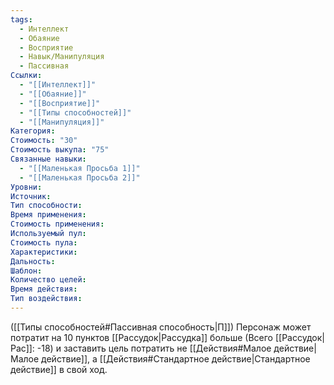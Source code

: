 ```yaml
---
tags:
  - Интеллект
  - Обаяние
  - Восприятие
  - Навык/Манипуляция
  - Пассивная
Ссылки:
  - "[[Интеллект]]"
  - "[[Обаяние]]"
  - "[[Восприятие]]"
  - "[[Типы способностей]]"
  - "[[Манипуляция]]"
Категория: 
Стоимость: "30"
Стоимость выкупа: "75"
Связанные навыки:
  - "[[Маленькая Просьба 1]]"
  - "[[Маленькая Просьба 2]]"
Уровни:
Источник:
Тип способности:
Время применения:
Стоимость применения:
Используемый пул:
Стоимость пула:
Характеристики:
Дальность:
Шаблон:
Количество целей:
Время действия:
Тип воздействия:
---
```

([[Типы способностей#Пассивная способность|П]]) Персонаж может потратит на 10 пунктов [[Рассудок|Рассудка]] больше (Всего [[Рассудок|Рас]]: -18) и заставить цель потратить не [[Действия#Малое действие|Малое действие]], а [[Действия#Стандартное действие|Стандартное действие]] в свой ход. 
